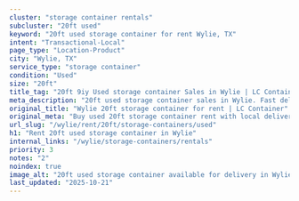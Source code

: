 ```yaml
---
cluster: "storage container rentals"
subcluster: "20ft used"
keyword: "20ft used storage container for rent Wylie, TX"
intent: "Transactional-Local"
page_type: "Location-Product"
city: "Wylie, TX"
service_type: "storage container"
condition: "Used"
size: "20ft"
title_tag: "20ft 9iy Used storage container Sales in Wylie | LC Container"
meta_description: "20ft used storage container sales in Wylie. Fast delivery, competitive pricing. Serving storage containers area. Quote ID: 49P. Call (214) 524-4168 for your free quote today."
original_title: "Wylie 20ft storage container for rent | LC Container"
original_meta: "Buy used 20ft storage container rent with local delivery in Wylie, TX. LC Container — local Since 2003. Request a fast quote today."
url_slug: "/wylie/rent/20ft/storage-containers/used"
h1: "Rent 20ft used storage container in Wylie"
internal_links: "/wylie/storage-containers/rentals"
priority: 3
notes: "2"
noindex: true
image_alt: "20ft used storage container available for delivery in Wylie"
last_updated: "2025-10-21"
---
```


<!-- TODO: Add unique city/inventory copy, images, and internal links here. -->
